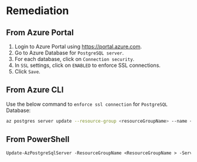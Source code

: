 # Remediation

## From Azure Portal

1. Login to Azure Portal using <https://portal.azure.com>.
2. Go to Azure Database for `PostgreSQL server`.
3. For each database, click on `Connection security`.
4. In `SSL` settings, click on `ENABLED` to enforce SSL connections.
5. Click `Save`.

## From Azure CLI

Use the below command to `enforce ssl connection` for `PostgreSQL` Database:

```sh
az postgres server update --resource-group <resourceGroupName> --name <serverName> --ssl-enforcement Enabled
```

## From PowerShell

```ps
Update-AzPostgreSqlServer -ResourceGroupName <ResourceGroupName > -ServerName <ServerName> -SslEnforcement Enabled
```
